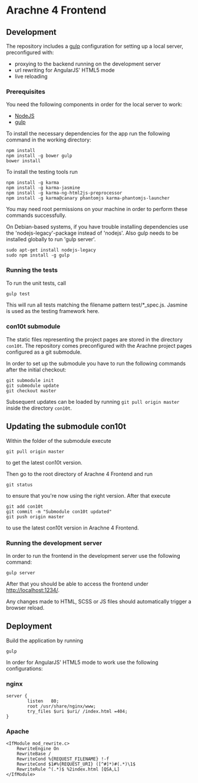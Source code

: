 # Arachne 4 Frontend     

## Development

The repository includes a [gulp](http://gulpjs.com/) configuration for setting up a local server, preconfigured with:
* proxying to the backend running on the development server
* url rewriting for AngularJS' HTML5 mode
* live reloading

### Prerequisites

You need the following components in order for the local server to work:
* [NodeJS](https://nodejs.org/)
* [gulp](https://github.com/gulpjs/gulp/blob/master/docs/getting-started.md)

To install the necessary dependencies for the app run the following command in the working directory:
```
npm install
npm install -g bower gulp
bower install
```

To install the testing tools run

```
npm install -g karma
npm install -g karma-jasmine
npm install -g karma-ng-html2js-preprocessor
npm install -g karma@canary phantomjs karma-phantomjs-launcher
```

You may need root permissions on your machine in order to perform these commands successfully.

On Debian-based systems, if you have trouble installing dependencies use the 'nodejs-legacy'-package instead of 'nodejs'. Also gulp needs to be installed globally to run 'gulp server'.

```
sudo apt-get install nodejs-legacy
sudo npm install -g gulp
```

### Running the tests

To run the unit tests, call

```bash
gulp test
```

This will run all tests matching the filename pattern test/*_spec.js. Jasmine is used as the testing framework here.

### con10t submodule

The static files representing the project pages are stored in the directory `con10t`. The repository comes preconfigured with the Arachne project pages configured as a git submodule.

In order to set up the submodule you have to run the following commands after the initial checkout:
```
git submodule init
git submodule update
git checkout master
```

Subsequent updates can be loaded by running `git pull origin master` inside the directory `con10t`.

## Updating the submodule con10t

Within the folder of the submodule execute
```
git pull origin master
```
to get the latest con10t version.

Then go to the root directory of Arachne 4 Frontend and run 
```
git status
```
to ensure that you're now using the right version. After that execute
```
git add con10t
git commit -m "Submodule con10t updated"
git push origin master
```
to use the latest con10t version in Arachne 4 Frontend.

### Running the development server

In order to run the frontend in the development server use the following command:
```
gulp server
```

After that you should be able to access the frontend under [http://localhost:1234/](http://localhost:1234/).

Any changes made to HTML, SCSS or JS files should automatically trigger a browser reload.

## Deployment

Build the application by running

```
gulp
```

In order for AngularJS' HTML5 mode to work use the following configurations:

### nginx
```
server {
        listen   80;
        root /usr/share/nginx/www;
        try_files $uri $uri/ /index.html =404;
}
```

### Apache

```
<IfModule mod_rewrite.c>
    RewriteEngine On
    RewriteBase /
    RewriteCond %{REQUEST_FILENAME} !-f
    RewriteCond $1#%{REQUEST_URI} ([^#]*)#(.*)\1$
	RewriteRule ^(.*)$ %2index.html [QSA,L]
</IfModule>
```
